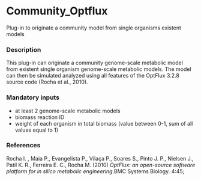 # Community_Optflux
Plug-in to originate a community model from single organisms existent models

### Description
This plug-in can originate a community genome-scale metabolic model from existent single organism genome-scale metabolic models. 
The model can then be simulated analyzed using all features of the OptFlux 3.2.8 source code (Rocha et al., 2010).

### Mandatory inputs
- at least 2 genome-scale metabolic models
- biomass reaction ID
- weight of each organism in total biomass (value between 0-1, sum of all values equal to 1)

### References
Rocha I. , Maia P., Evangelista P., Vilaça P., Soares S., Pinto J. P., Nielsen J., Patil K. R., Ferreira E. C., Rocha M. (2010) *OptFlux: an open-source software platform for in silico metabolic engineering*.BMC Systems Biology. 4:45;
